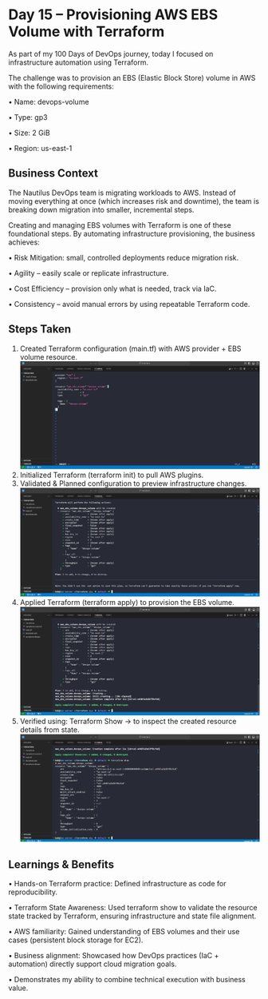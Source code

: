 # Day 15 – Provisioning AWS EBS Volume with Terraform

As part of my 100 Days of DevOps journey, today I focused on infrastructure automation using Terraform.

The challenge was to provision an EBS (Elastic Block Store) volume in AWS with the following requirements:

•	Name: devops-volume

•	Type: gp3

•	Size: 2 GiB

•	Region: us-east-1

## Business Context
The Nautilus DevOps team is migrating workloads to AWS. Instead of moving everything at once (which increases risk and downtime), the team is breaking down migration into smaller, incremental steps.

Creating and managing EBS volumes with Terraform is one of these foundational steps. By automating infrastructure provisioning, the business achieves:

• Risk Mitigation: small, controlled deployments reduce migration risk.

•	Agility – easily scale or replicate infrastructure.

•	Cost Efficiency – provision only what is needed, track via IaC.

•	Consistency – avoid manual errors by using repeatable Terraform code.

## Steps Taken
1.	Created Terraform configuration (main.tf) with AWS provider + EBS volume resource.
![Screenshot](screenshots/main.tf.png)
2.	Initialized Terraform (terraform init) to pull AWS plugins.
3.	Validated & Planned configuration to preview infrastructure changes.
![Screenshot](screenshots/terraform-plan.png)
4.	Applied Terraform (terraform apply) to provision the EBS volume.
![Screenshot](screenshots/terraform-apply-complete.png)
5.	Verified using: Terraform Show → to inspect the created resource details from state.
![Screenshot](screenshots/terraform-show.png)
## Learnings & Benefits
•	Hands-on Terraform practice: Defined infrastructure as code for reproducibility.

•	Terraform State Awareness: Used terraform show to validate the resource state tracked by Terraform, ensuring infrastructure and state file alignment.

•	AWS familiarity: Gained understanding of EBS volumes and their use cases (persistent block storage for EC2).

•	Business alignment: Showcased how DevOps practices (IaC + automation) directly support cloud migration goals.

•	Demonstrates my ability to combine technical execution with business value.

